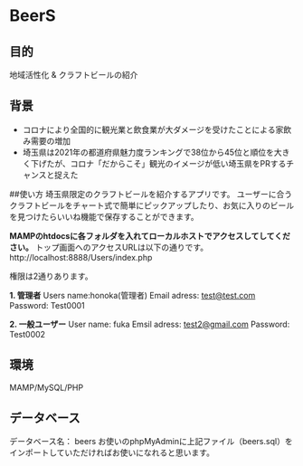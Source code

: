 # BeerS
## 目的
地域活性化 & クラフトビールの紹介

## 背景
- コロナにより全国的に観光業と飲食業が大ダメージを受けたことによる家飲み需要の増加
- 埼玉県は2021年の都道府県魅力度ランキングで38位から45位と順位を大きく下げたが、コロナ「だからこそ」観光のイメージが低い埼玉県をPRするチャンスと捉えた

##使い方
埼玉県限定のクラフトビールを紹介するアプリです。
ユーザーに合うクラフトビールをチャート式で簡単にピックアップしたり、お気に入りのビールを見つけたらいいね機能で保存することができます。

**MAMPのhtdocsに各フォルダを入れてローカルホストでアクセスしてしてください。**
トップ画面へのアクセスURLは以下の通りです。
http://localhost:8888/Users/index.php

権限は2通りあります。

**1. 管理者**
Users name:honoka(管理者)
Email adress: test@test.com
Password: Test0001

**2. 一般ユーザー**
User name: fuka
Emsil adress: test2@gmail.com
Password: Test0002

## 環境
MAMP/MySQL/PHP

## データベース
データベース名： beers
お使いのphpMyAdminに上記ファイル（beers.sql）をインポートしていただければお使いになれると思います。


